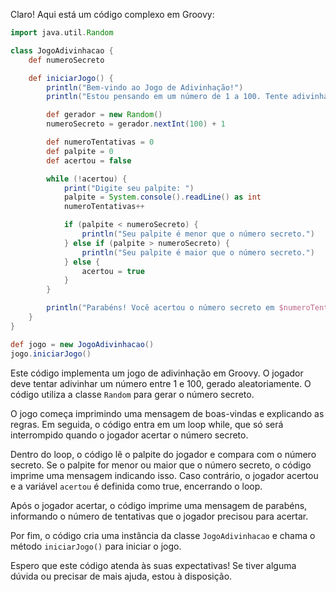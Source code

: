 Claro! Aqui está um código complexo em Groovy:

```groovy
import java.util.Random

class JogoAdivinhacao {
    def numeroSecreto

    def iniciarJogo() {
        println("Bem-vindo ao Jogo de Adivinhação!")
        println("Estou pensando em um número de 1 a 100. Tente adivinhar!")

        def gerador = new Random()
        numeroSecreto = gerador.nextInt(100) + 1

        def numeroTentativas = 0
        def palpite = 0
        def acertou = false

        while (!acertou) {
            print("Digite seu palpite: ")
            palpite = System.console().readLine() as int
            numeroTentativas++

            if (palpite < numeroSecreto) {
                println("Seu palpite é menor que o número secreto.")
            } else if (palpite > numeroSecreto) {
                println("Seu palpite é maior que o número secreto.")
            } else {
                acertou = true
            }
        }

        println("Parabéns! Você acertou o número secreto em $numeroTentativas tentativas.")
    }
}

def jogo = new JogoAdivinhacao()
jogo.iniciarJogo()
```

Este código implementa um jogo de adivinhação em Groovy. O jogador deve tentar adivinhar um número entre 1 e 100, gerado aleatoriamente. O código utiliza a classe `Random` para gerar o número secreto.

O jogo começa imprimindo uma mensagem de boas-vindas e explicando as regras. Em seguida, o código entra em um loop while, que só será interrompido quando o jogador acertar o número secreto.

Dentro do loop, o código lê o palpite do jogador e compara com o número secreto. Se o palpite for menor ou maior que o número secreto, o código imprime uma mensagem indicando isso. Caso contrário, o jogador acertou e a variável `acertou` é definida como true, encerrando o loop.

Após o jogador acertar, o código imprime uma mensagem de parabéns, informando o número de tentativas que o jogador precisou para acertar.

Por fim, o código cria uma instância da classe `JogoAdivinhacao` e chama o método `iniciarJogo()` para iniciar o jogo.

Espero que este código atenda às suas expectativas! Se tiver alguma dúvida ou precisar de mais ajuda, estou à disposição.